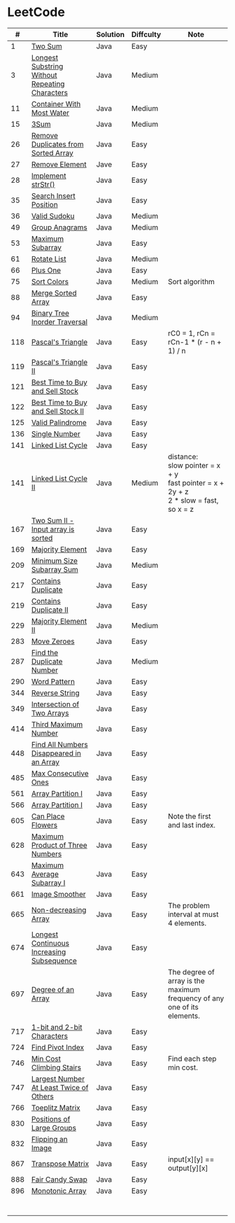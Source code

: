 # LeetCode

|#|Title|Solution|Diffculty|Note|
|-|-|-|-|-|
|1|[Two Sum](https://leetcode.com/problems/two-sum/)|Java|Easy||
|3|[Longest Substring Without Repeating Characters](https://leetcode.com/problems/longest-substring-without-repeating-characters/)|Java|Medium||
|11|[Container With Most Water](https://leetcode.com/problems/container-with-most-water/)|Java|Medium||
|15|[3Sum](https://leetcode.com/problems/3sum/)|Java|Medium||
|26|[Remove Duplicates from Sorted Array](https://leetcode.com/problems/remove-duplicates-from-sorted-array/)|Java|Easy||
|27|[Remove Element](https://leetcode.com/problems/remove-element/)|Jave|Easy||
|28|[Implement strStr()](https://leetcode.com/problems/implement-strstr/)|Java|Easy||
|35|[Search Insert Position](https://leetcode.com/problems/search-insert-position/)|Java|Easy||
|36|[Valid Sudoku](https://leetcode.com/problems/valid-sudoku/)|Java|Medium||
|49|[Group Anagrams](https://leetcode.com/problems/group-anagrams/)|Java|Medium||
|53|[Maximum Subarray](https://leetcode.com/problems/maximum-subarray/)|Java|Easy||
|61|[Rotate List](https://leetcode.com/problems/rotate-list/)|Java|Medium||
|66|[Plus One](https://leetcode.com/problems/plus-one/)|Java|Easy||
|75|[Sort Colors](https://leetcode.com/problems/sort-colors/)|Java|Medium|Sort algorithm|
|88|[Merge Sorted Array](https://leetcode.com/problems/merge-sorted-array/)|Java|Easy||
|94|[Binary Tree Inorder Traversal](https://leetcode.com/problems/binary-tree-inorder-traversal/)|Java|Medium||
|118|[Pascal's Triangle](https://leetcode.com/problems/pascals-triangle/)|Java|Easy|rC0 = 1, rCn = rCn-1 * (r - n + 1) / n|
|119|[Pascal's Triangle II](https://leetcode.com/problems/pascals-triangle-ii/)|Java|Easy||
|121|[Best Time to Buy and Sell Stock](https://leetcode.com/problems/best-time-to-buy-and-sell-stock/)|Java|Easy||
|122|[Best Time to Buy and Sell Stock II](https://leetcode.com/problems/best-time-to-buy-and-sell-stock-ii/)|Java|Easy||
|125|[Valid Palindrome](https://leetcode.com/problems/valid-palindrome/)|Java|Easy||
|136|[Single Number](https://leetcode.com/problems/single-number/)|Java|Easy||
|141|[Linked List Cycle](https://leetcode.com/problems/linked-list-cycle/)|Java|Easy||
|141|[Linked List Cycle II](https://leetcode.com/problems/linked-list-cycle-ii/)|Java|Medium|distance: <br> slow pointer = x + y <br> fast pointer = x + 2y + z <br> 2 * slow = fast, so x = z  |
|167|[Two Sum II - Input array is sorted](https://leetcode.com/problems/two-sum-ii-input-array-is-sorted/)|Java|Easy||
|169|[Majority Element](https://leetcode.com/problems/majority-element/)|Java|Easy||
|209|[Minimum Size Subarray Sum](https://leetcode.com/problems/minimum-size-subarray-sum/)|Java|Medium||
|217|[Contains Duplicate](https://leetcode.com/problems/contains-duplicate/)|Java|Easy||
|219|[Contains Duplicate II](https://leetcode.com/problems/contains-duplicate-ii/)|Java|Easy||
|229|[Majority Element II](https://leetcode.com/problems/majority-element-ii/)|Java|Medium||
|283|[Move Zeroes](https://leetcode.com/problems/move-zeroes/)|Java|Easy||
|287|[Find the Duplicate Number](https://leetcode.com/problems/find-the-duplicate-number/)|Java|Medium||
|290|[Word Pattern](https://leetcode.com/problems/word-pattern/)|Java|Easy||
|344|[Reverse String](https://leetcode.com/problems/reverse-string/)|Java|Easy||
|349|[Intersection of Two Arrays](https://leetcode.com/problems/intersection-of-two-arrays/)|Java|Easy||
|414|[Third Maximum Number](https://leetcode.com/problems/third-maximum-number/)|Java|Easy||
|448|[Find All Numbers Disappeared in an Array](https://leetcode.com/problems/find-all-numbers-disappeared-in-an-array/)|Java|Easy||
|485|[Max Consecutive Ones](https://leetcode.com/problems/max-consecutive-ones/)|Java|Easy||
|561|[Array Partition I](https://leetcode.com/problems/array-partition-i/)|Java|Easy||
|566|[Array Partition I](https://leetcode.com/problems/reshape-the-matrix/)|Java|Easy||
|605|[Can Place Flowers](https://leetcode.com/problems/can-place-flowers/)|Java|Easy|Note the first and last index.|
|628|[Maximum Product of Three Numbers](https://leetcode.com/problems/maximum-product-of-three-numbers/)|Java|Easy||
|643|[Maximum Average Subarray I](https://leetcode.com/problems/maximum-average-subarray-i/)|Java|Easy||
|661|[Image Smoother](https://leetcode.com/problems/image-smoother/)|Java|Easy||
|665|[Non-decreasing Array](https://leetcode.com/problems/non-decreasing-array/)|Java|Easy|The problem interval at must 4 elements.|
|674|[Longest Continuous Increasing Subsequence](https://leetcode.com/problems/longest-continuous-increasing-subsequence/)|Java|Easy||
|697|[Degree of an Array](https://leetcode.com/problems/degree-of-an-array/)|Java|Easy|The degree of array is the maximum frequency of any one of its elements.|
|717|[1-bit and 2-bit Characters](https://leetcode.com/problems/1-bit-and-2-bit-characters/)|Java|Easy||
|724|[Find Pivot Index](https://leetcode.com/problems/find-pivot-index/)|Java|Easy||
|746|[Min Cost Climbing Stairs](https://leetcode.com/problems/min-cost-climbing-stairs/)|Java|Easy|Find each step min cost.|
|747|[Largest Number At Least Twice of Others](https://leetcode.com/problems/largest-number-at-least-twice-of-others/)|Java|Easy||
|766|[Toeplitz Matrix](https://leetcode.com/problems/toeplitz-matrix/)|Java|Easy||
|830|[Positions of Large Groups](https://leetcode.com/problems/positions-of-large-groups/)|Java|Easy||
|832|[Flipping an Image](https://leetcode.com/problems/flipping-an-image/)|Java|Easy||
|867|[Transpose Matrix](https://leetcode.com/problems/transpose-matrix/)|Java|Easy|input\[x\]\[y\] == output\[y\]\[x\]|
|888|[Fair Candy Swap](https://leetcode.com/problems/fair-candy-swap/)|Java|Easy||
|896|[Monotonic Array](https://leetcode.com/problems/monotonic-array/)|Java|Easy||
||[]()||||
||[]()||||
||[]()||||
||[]()||||
||[]()||||
||[]()||||
||[]()||||